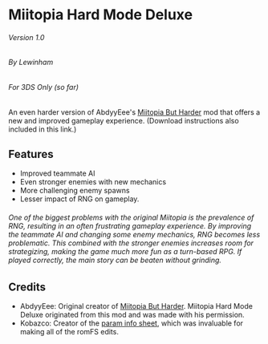 # Miitopia Hard Mode Deluxe
###### Version 1.0
###### By Lewinham
###### For 3DS Only (so far)

An even harder version of AbdyyEee's [Miitopia But Harder](https://github.com/AbdyyEee/Miitopia-But-Harder) mod that offers a new and improved gameplay experience. (Download instructions also included in this link.)

## Features
 - Improved teammate AI
 - Even stronger enemies with new mechanics
 - More challenging enemy spawns
 - Lesser impact of RNG on gameplay.
 
###### One of the biggest problems with the original Miitopia is the prevalence of RNG, resulting in an often frustrating gameplay experience. By improving the teammate AI and changing some enemy mechanics, RNG becomes less problematic. This combined with the stronger enemies increases room for strategizing, making the game much more fun as a turn-based RPG. If played correctly, the main story can be beaten without grinding.

## Credits
- AbdyyEee: Original creator of [Miitopia But Harder](https://github.com/AbdyyEee/Miitopia-But-Harder). Miitopia Hard Mode Deluxe originated from this mod and was made with his permission.
- Kobazco: Creator of the [param info sheet](https://docs.google.com/spreadsheets/d/1dGGXvCCSac0z-NZ3-5-QtMc-fa3f46HvJNMhnrN7Igw/edit?usp=sharing), which was invaluable for making all of the romFS edits.

